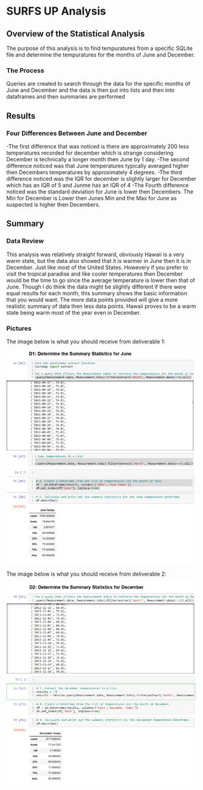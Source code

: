 # SURFS UP Analysis
## Overview of the Statistical Analysis
The purpose of this analysis is to find tempuratures from a specific SQLite file and determine the tempuratures for the months of June and December.
### The Process
Queries are created to search through the data for the specific months of June and December and the data is then put into lists and then into dataframes and then summaries are performed

## Results
### Four Differences Between June and December
 -The first difference that was noticed is there are approximately 200 less temperatures recorded for december which is strange considering December is technically a longer month then June by 1 day.
-The second difference noticed was that June temperatures typically averaged higher then Decembers temperatures by approximately 4 degrees.
-The third difference noticed was the IQR for december is slightly larger for December which has an IQR of 5 and Junme has an IQR of 4
-The Fourth difference noticed was the standard deviation for June is lower then Decembers. The Min for December is Lower then Junes Min and the Max for June as suspected is higher then Decembers.
## Summary
### Data Review
This analysis was relatively straight forward, obviously Hawaii is a very warm state, but the data also showed that it is warmer in June then it is in December. Just like most of the United States. Howevery if you prefer to visit the tropical paradise and like cooler temperatures then December would be the time to go since the average temperature is lower then that of June. Though I do think the data might be slightly different if there were equal results for each month, this summary shows the basic information that you would want. The more data points provided will give a more realistic summary of data then less data points. Hawaii proves to be a warm state being warm most of the year even in December.
### Pictures
The image below is what you should receive from deliverable 1:

![image1](https://github.com/Ajsforlife/surfs_up/blob/main/pictures/module9-deliverable1.png)

The image below is what you should receive from deliverable 2:

![image2](https://github.com/Ajsforlife/surfs_up/blob/main/pictures/module9-deliverable2.png)


